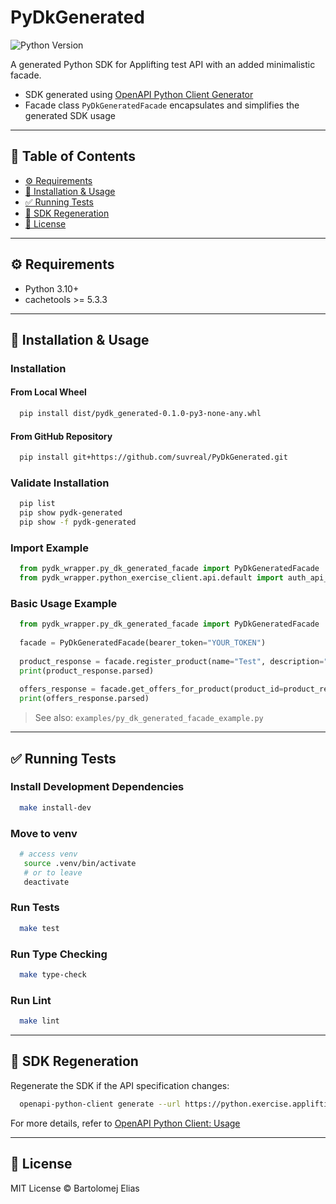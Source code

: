 # PyDkGenerated

![Python Version](https://img.shields.io/badge/python-3.10%2B-blue)

A generated Python SDK for Applifting test API with an added minimalistic facade.

* SDK generated using [OpenAPI Python Client Generator](https://github.com/openapi-generators/openapi-python-client)
* Facade class `PyDkGeneratedFacade` encapsulates and simplifies the generated SDK usage

---

## 📁 Table of Contents

* [⚙️ Requirements](#-requirements)
* [🚀 Installation & Usage](#-installation--usage)
* [✅ Running Tests](#-running-tests)
* [🔄 SDK Regeneration](#-sdk-regeneration)
* [📄 License](#-license)

---

## ⚙️ Requirements

* Python 3.10+
* cachetools >= 5.3.3

---

## 🚀 Installation & Usage

### Installation

#### From Local Wheel

```bash
  pip install dist/pydk_generated-0.1.0-py3-none-any.whl
```

#### From GitHub Repository

```bash
  pip install git+https://github.com/suvreal/PyDkGenerated.git
```

### Validate Installation

```bash
  pip list
  pip show pydk-generated
  pip show -f pydk-generated
```

### Import Example

```python
  from pydk_wrapper.py_dk_generated_facade import PyDkGeneratedFacade
  from pydk_wrapper.python_exercise_client.api.default import auth_api_v1_auth_post
```

### Basic Usage Example

```python
  from pydk_wrapper.py_dk_generated_facade import PyDkGeneratedFacade
  
  facade = PyDkGeneratedFacade(bearer_token="YOUR_TOKEN")
  
  product_response = facade.register_product(name="Test", description="Example")
  print(product_response.parsed)
  
  offers_response = facade.get_offers_for_product(product_id=product_response.parsed.id)
  print(offers_response.parsed)
```

> See also: `examples/py_dk_generated_facade_example.py`

---

## ✅ Running Tests

### Install Development Dependencies

```bash
  make install-dev
```

### Move to venv

```bash
  # access venv
   source .venv/bin/activate
   # or to leave 
   deactivate 
```

### Run Tests

```bash
  make test
```

### Run Type Checking

```bash
  make type-check
```

### Run Lint

```bash
  make lint
```

---

## 🔄 SDK Regeneration

Regenerate the SDK if the API specification changes:

```bash
  openapi-python-client generate --url https://python.exercise.applifting.cz/openapi.json
```

For more details, refer to [OpenAPI Python Client: Usage](https://github.com/openapi-generators/openapi-python-client?tab=readme-ov-file#usage)

---

## 📄 License

MIT License © Bartolomej Elias
